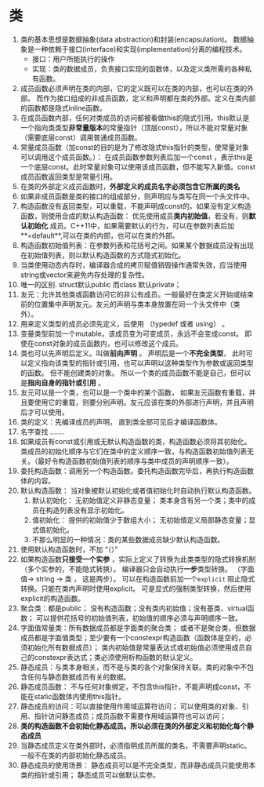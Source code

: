 # 类

1. 类的基本思想是数据抽象(data abstraction)和封装(encapsulation)。 数据抽象是一种依赖于接口(interface)和实现(implementation)分离的编程技术。
   - 接口：用户所能执行的操作
   - 实现：类的数据成员，负责接口实现的函数体，以及定义类所需的各种私有函数。
2. 成员函数必须声明在类的内部，它的定义既可以在类的内部，也可以在类的外部。 而作为接口组成的非成员函数，定义和声明都在类的外部。定义在类内部的函数都是隐式inline函数。
3. 在成员函数内部，任何对类成员的访问都被看做this的隐式引用。this默认是一个指向类类型**非常量版本**的常量指针（顶层const），所以不能对常量对象（需要底层const）调用普通成员函数。
4. 常量成员函数（加const的目的是为了修改隐式this指针的类型，使常量对象可以调用这个成员函数。）： 在成员函数参数列表后加一个const ，表示this是一个底层const。此时常量对象可以使用该成员函数，但不能写入新值。const成员函数返回类型是常量引用。
5. 在类的外部定义成员函数时，**外部定义的成员名字必须包含它所属的类名**
6. 如果非成员函数是类的接口的组成部分，则声明应与类写在同一个头文件中。
7. 构造函数没有返回类型，可以重载，不能声明成const的。如果没有定义构造函数，则使用合成的默认构造函数： 优先使用成员**类内初始值**，若没有，则**默认初始化** 成员。C++11中，如果需要默认的行为，可以在参数列表后加**=default**,可以在类的内部，也可以在类的外部。
8. 构造函数初始值列表：在参数列表和花括号之间。如果某个数据成员没有出现在初始值列表，则以默认构造函数的方式隐式初始化。
9. 当类使用动态内存时，编译器合成的拷贝赋值销毁操作通常失效，应当使用string或vector来避免内存处理的复杂性。
10. 唯一的区别. struct默认public 而class 默认private；
11. 友元：允许其他类或函数访问它的非公有成员。一般最好在类定义开始或结束前的位置集中声明友元。友元的声明与类本身放置在同一个头文件中（类外）。
12. 用来定义类型的成员必须先定义，后使用 （typedef 或者 using） 。
13. 变量类型前加一个mutable。该成员变为可变成员，永远不会变成const。 即使在const对象的成员函数内，也可以修改这个成员。
14. 类也可以先声明后定义。叫做**前向声明** 。 声明后是一个**不完全类型**， 此时可以定义指向该类型的指针或引用，也可以声明以这种类型作为参数或返回类型的函数。 但不能创建类的对象。 所以一个类的成员函数不能是自己，但可以是**指向自身的指针或引用** 。
15. 友元可以是一个类，也可以是一个类中的某个函数， 如果友元函数有重载，并且要使用它的重载，则要分别声明。友元应该在类的外部进行声明，并且声明后才可以使用。
16. 类的定义：先编译成员的声明， 直到类全部可见后才编译函数体。
17. 名字查找 .......
18. 如果成员有const或引用或无默认构造函数的类，构造函数必须将其初始化。 类成员的初始化顺序与它们在类中的定义顺序一致，与构造函数初始值列表无关。（最好令构造函数初始值列表的顺序与类中成员的声明顺序一致）。
19. 委托构造函数：调用另一个构造函数。委托构造函数完毕后，再执行构造函数体的内容。
20. 默认构造函数： 当对象被默认初始化或者值初始化时自动执行默认构造函数。
    1. 默认初始化： 无初始值定义非静态变量； 类本身含有另一个类；类中的成员在构造列表没有显示初始化。
    2. 值初始化： 提供的初始值少于数组大小； 无初始值定义局部静态变量；显式值初始化。
    3. 不那么明显的一种情况：类的某些数据成员缺少默认构造函数。
21. 使用默认构造函数时，不加 “（）” 
22. 如果构造函数**只接受一个实参** ，实际上定义了转换为此类类型的隐式转换机制（多个实参的，不能隐式转换）。 编译器只会自动执行**一步**类型转换。  （字面值-> string -> 类 ， 这是两步）。 可以在构造函数前加一个``explicit`` 阻止隐式转换。只能在类内声明时使用explicit。  可是显式的强制类型转换，然后使用explicit的构造函数。
23. 聚合类：都是public； 没有构造函数；没有类内初始值；没有基类、virtual函数； 可以提供花括号的初始值列表，初始值的顺序必须与声明顺序一致。
24. 字面值常量类：所有数据成员都是字面类的聚合类； 或者不是聚合类，但数据成员都是字面值类型；至少要有一个constexpr构造函数（函数体是空的，必须初始化所有数据成员）； 类内初始值是常量表达式或初始值必须使用成员自己的constexpr表达式；类必须使用析构函数的默认定义。
25. 静态成员：与类本身相关，而不是与类的各个对象保持关联。类的对象中不包含任何与静态数据成员有关的数据。
26. 静态成员函数： 不与任何对象绑定，不包含this指针，不能声明成const，不能在static函数体内使用this指针。
27. 静态成员的访问：可以直接使用作用域运算符访问； 可以使用类的对象、引用、指针访问静态成员；成员函数不需要作用域运算符也可以访问；
28. **类的构造函数不会初始化静态成员。所以必须在类的外部定义和初始化每个静态成员**
29. 当静态成员定义在类外部时，必须指明成员所属的类名，不需要声明static。 一般不在类的内部初始化静态成员。
30. 静态成员的使用场景： 静态成员可以是不完全类型，而非静态成员只能使用本类的指针或引用； 静态成员可以做默认实参。


